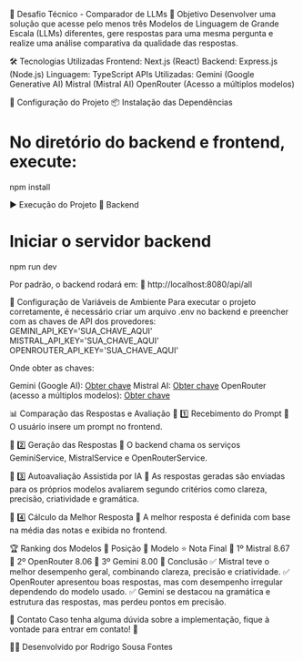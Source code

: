 📌 Desafio Técnico - Comparador de LLMs
🎯 Objetivo
Desenvolver uma solução que acesse pelo menos três Modelos de Linguagem de Grande Escala (LLMs) diferentes, gere respostas para uma mesma pergunta e realize uma análise comparativa da qualidade das respostas.

🛠️ Tecnologias Utilizadas
Frontend: Next.js (React)
Backend: Express.js (Node.js)
Linguagem: TypeScript
APIs Utilizadas:
Gemini (Google Generative AI)
Mistral (Mistral AI)
OpenRouter (Acesso a múltiplos modelos)

🚀 Configuração do Projeto
📦 Instalação das Dependências
# No diretório do backend e frontend, execute:
npm install

▶️ Execução do Projeto
🔹 Backend
# Iniciar o servidor backend
npm run dev


Por padrão, o backend rodará em:
🔗 http://localhost:8080/api/all

🔧 Configuração de Variáveis de Ambiente
Para executar o projeto corretamente, é necessário criar um arquivo .env no backend e preencher com as chaves de API dos provedores:
GEMINI_API_KEY='SUA_CHAVE_AQUI'
MISTRAL_API_KEY='SUA_CHAVE_AQUI'
OPENROUTER_API_KEY='SUA_CHAVE_AQUI'

Onde obter as chaves:

Gemini (Google AI): [Obter chave](https://aistudio.google.com/apikey)
Mistral AI: [Obter chave](https://console.mistral.ai/api-keys)
OpenRouter (acesso a múltiplos modelos): [Obter chave](https://openrouter.ai/settings/keys)

📊 Comparação das Respostas e Avaliação
🔹 1️⃣ Recebimento do Prompt
📌 O usuário insere um prompt no frontend.

🔹 2️⃣ Geração das Respostas
📌 O backend chama os serviços GeminiService, MistralService e OpenRouterService.

🔹 3️⃣ Autoavaliação Assistida por IA
📌 As respostas geradas são enviadas para os próprios modelos avaliarem segundo critérios como clareza, precisão, criatividade e gramática.

🔹 4️⃣ Cálculo da Melhor Resposta
📌 A melhor resposta é definida com base na média das notas e exibida no frontend.

🏆 Ranking dos Modelos
🏅 Posição	📌 Modelo	⭐ Nota Final
🥇 1º	Mistral	8.67
🥈 2º	OpenRouter	8.06
🥉 3º	Gemini	8.00
📌 Conclusão
✅ Mistral teve o melhor desempenho geral, combinando clareza, precisão e criatividade.
✅ OpenRouter apresentou boas respostas, mas com desempenho irregular dependendo do modelo usado.
✅ Gemini se destacou na gramática e estrutura das respostas, mas perdeu pontos em precisão.

📩 Contato
Caso tenha alguma dúvida sobre a implementação, fique à vontade para entrar em contato! 🚀

👨‍💻 Desenvolvido por Rodrigo Sousa Fontes


